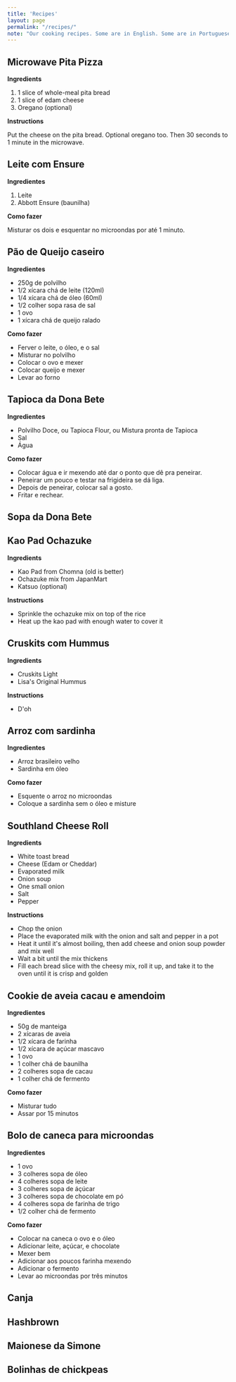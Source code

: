 ```yaml
---
title: 'Recipes'
layout: page
permalink: "/recipes/"
note: "Our cooking recipes. Some are in English. Some are in Portuguese."
---
```


## Microwave Pita Pizza

**Ingredients**

1. 1 slice of whole-meal pita bread
2. 1 slice of edam cheese
3. Oregano (optional)

**Instructions**

Put the cheese on the pita bread. Optional oregano too.
Then 30 seconds to 1 minute in the microwave.

## Leite com Ensure

**Ingredientes**

1. Leite
2. Abbott Ensure (baunilha)

**Como fazer**

Misturar os dois e esquentar no microondas por até 1 minuto.

## Pão de Queijo caseiro

**Ingredientes**

- 250g de polvilho
- 1/2 xícara chá de leite (120ml)
- 1/4 xícara chá de óleo (60ml)
- 1/2 colher sopa rasa de sal
- 1 ovo
- 1 xícara chá de queijo ralado

**Como fazer**

- Ferver o leite, o óleo, e o sal
- Misturar no polvilho
- Colocar o ovo e mexer
- Colocar queijo e mexer
- Levar ao forno

## Tapioca da Dona Bete

**Ingredientes**

- Polvilho Doce, ou Tapioca Flour, ou Mistura pronta de Tapioca
- Sal
- Água

**Como fazer**

- Colocar água e ir mexendo até dar o ponto que dê pra peneirar.
- Peneirar um pouco e testar na frigideira se dá liga.
- Depois de peneirar, colocar sal a gosto.
- Fritar e rechear.

## Sopa da Dona Bete

## Kao Pad Ochazuke

**Ingredients**

- Kao Pad from Chomna (old is better)
- Ochazuke mix from JapanMart
- Katsuo (optional)

**Instructions**

- Sprinkle the ochazuke mix on top of the rice
- Heat up the kao pad with enough water to cover it

## Cruskits com Hummus

**Ingredients**

- Cruskits Light
- Lisa's Original Hummus

**Instructions**

- D'oh

## Arroz com sardinha

**Ingredientes**

- Arroz brasileiro velho
- Sardinha em óleo

**Como fazer**

- Esquente o arroz no microondas
- Coloque a sardinha sem o óleo e misture

## Southland Cheese Roll

**Ingredients**

- White toast bread
- Cheese (Edam or Cheddar)
- Evaporated milk
- Onion soup
- One small onion
- Salt
- Pepper

**Instructions**

- Chop the onion
- Place the evaporated milk with the onion and salt and pepper in a pot
- Heat it until it's almost boiling, then add cheese and onion soup powder and mix well
- Wait a bit until the mix thickens
- Fill each bread slice with the cheesy mix, roll it up, and take it to the oven until it is crisp and golden 

## Cookie de aveia cacau e amendoim

**Ingredientes**

- 50g de manteiga
- 2 xícaras de aveia
- 1/2 xícara de farinha
- 1/2 xícara de açúcar mascavo
- 1 ovo
- 1 colher chá de baunilha
- 2 colheres sopa de cacau
- 1 colher chá de fermento

**Como fazer**

- Misturar tudo
- Assar por 15 minutos

## Bolo de caneca para microondas

**Ingredientes**

- 1 ovo
- 3 colheres sopa de óleo
- 4 colheres sopa de leite
- 3 colheres sopa de áçúcar
- 3 colheres sopa de chocolate em pó
- 4 colheres sopa de farinha de trigo
- 1/2 colher chá de fermento

**Como fazer**

- Colocar na caneca o ovo e o óleo
- Adicionar leite, açúcar, e chocolate
- Mexer bem
- Adicionar aos poucos farinha mexendo
- Adicionar o fermento
- Levar ao microondas por três minutos

## Canja

## Hashbrown

## Maionese da Simone

## Bolinhas de chickpeas

